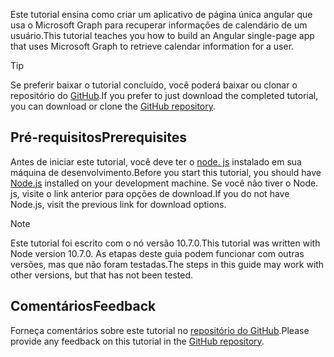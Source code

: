 <!-- markdownlint-disable MD002 MD041 -->

<span data-ttu-id="45038-101">Este tutorial ensina como criar um aplicativo de página única angular que usa o Microsoft Graph para recuperar informações de calendário de um usuário.</span><span class="sxs-lookup"><span data-stu-id="45038-101">This tutorial teaches you how to build an Angular single-page app that uses Microsoft Graph to retrieve calendar information for a user.</span></span>

> [!TIP]
> <span data-ttu-id="45038-102">Se preferir baixar o tutorial concluído, você poderá baixar ou clonar o repositório do [GitHub](https://github.com/microsoftgraph/msgraph-training-angularspa).</span><span class="sxs-lookup"><span data-stu-id="45038-102">If you prefer to just download the completed tutorial, you can download or clone the [GitHub repository](https://github.com/microsoftgraph/msgraph-training-angularspa).</span></span>

## <a name="prerequisites"></a><span data-ttu-id="45038-103">Pré-requisitos</span><span class="sxs-lookup"><span data-stu-id="45038-103">Prerequisites</span></span>

<span data-ttu-id="45038-104">Antes de iniciar este tutorial, você deve ter o [node. js](https://nodejs.org) instalado em sua máquina de desenvolvimento.</span><span class="sxs-lookup"><span data-stu-id="45038-104">Before you start this tutorial, you should have [Node.js](https://nodejs.org) installed on your development machine.</span></span> <span data-ttu-id="45038-105">Se você não tiver o Node. js, visite o link anterior para opções de download.</span><span class="sxs-lookup"><span data-stu-id="45038-105">If you do not have Node.js, visit the previous link for download options.</span></span>

> [!NOTE]
> <span data-ttu-id="45038-106">Este tutorial foi escrito com o nó versão 10.7.0.</span><span class="sxs-lookup"><span data-stu-id="45038-106">This tutorial was written with Node version 10.7.0.</span></span> <span data-ttu-id="45038-107">As etapas deste guia podem funcionar com outras versões, mas que não foram testadas.</span><span class="sxs-lookup"><span data-stu-id="45038-107">The steps in this guide may work with other versions, but that has not been tested.</span></span>

## <a name="feedback"></a><span data-ttu-id="45038-108">Comentários</span><span class="sxs-lookup"><span data-stu-id="45038-108">Feedback</span></span>

<span data-ttu-id="45038-109">Forneça comentários sobre este tutorial no [repositório do GitHub](https://github.com/microsoftgraph/msgraph-training-angularspa).</span><span class="sxs-lookup"><span data-stu-id="45038-109">Please provide any feedback on this tutorial in the [GitHub repository](https://github.com/microsoftgraph/msgraph-training-angularspa).</span></span>